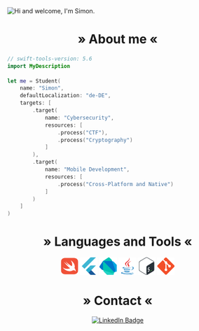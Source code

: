 <!-- Header Image -->
<img src="Hi.svg" alt="Hi and welcome, I'm Simon.">

<!-- About me -->
<div align="center">
  <h1>&raquo; About me &laquo;</h1>
</div>

```swift
// swift-tools-version: 5.6
import MyDescription

let me = Student(
    name: "Simon",
    defaultLocalization: "de-DE",
    targets: [
        .target(
            name: "Cybersecurity",
            resources: [
                .process("CTF"),
                .process("Cryptography")
            ]
        ),
        .target(
            name: "Mobile Development",
            resources: [
                .process("Cross-Platform and Native")
            ]
        )
    ]
)
```

<!-- Languages and Tools -->
<div align="center">
  <h1>&raquo; Languages and Tools &laquo;</h1>
  <!-- Swift --> <span> <img src="https://raw.githubusercontent.com/devicons/devicon/master/icons/swift/swift-original.svg" alt="Swift" width="40" height="40"/> </span>
  <!-- Flutter --> <span> <img src="https://raw.githubusercontent.com/devicons/devicon/master/icons/flutter/flutter-original.svg" alt="Flutter" width="40" height="40"/> </span>
  <!-- Dart --> <span> <img src="https://raw.githubusercontent.com/devicons/devicon/master/icons/dart/dart-original.svg" alt="Dart" width="40" height="40"/> </span>
  <!-- Java --> <span> <img src="https://raw.githubusercontent.com/devicons/devicon/master/icons/java/java-original.svg" alt="Java" width="40" height="40"/> </span>
  <!-- Bash --> <span> <img src="https://raw.githubusercontent.com/devicons/devicon/master/icons/bash/bash-original.svg" alt="Bash" width="40" height="40"/> </span>
  <!-- Git --> <span> <img src="https://raw.githubusercontent.com/devicons/devicon/master/icons/git/git-original.svg" alt="Git" width="40" height="40"/> </span>
</div>

<!-- Contact -->
<div align="center">
  <h1>&raquo; Contact &laquo;</h1>
  
  <a href="https://www.linkedin.com/in/simonsuska"> ![LinkedIn Badge](https://img.shields.io/badge/simonsuska-0077B5?style=flat-square&logo=linkedin&logoColor=white) </a>
</div>

<!-- 
Thanks to Olga Thelavart on Unsplash for the wall background.
Visit:
  - https://unsplash.com/de/@olga_o
  - https://unsplash.com/de/fotos/weiss-gestrichene-wand-mit-schwarzer-linie-vS3idIiYxX0
-->
